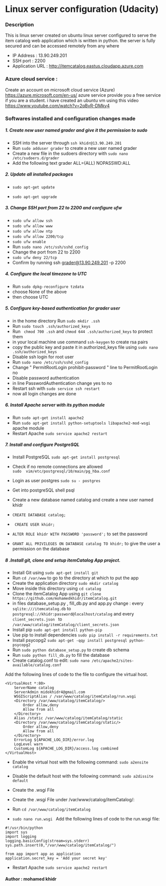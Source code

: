# Linux server configuration  (Udacity)

### Description 
This is  linux server created on ubuntu linux server configured to serve the item catalog  web application which is written in python.
the server is fully secured and can be accessed remotely from any where 
- IP Address :  13.90.249.201
- SSH port :  2200
- Application URL : http://itemcatalog.eastus.cloudapp.azure.com


### Azure cloud service :
Create an account on microsoft cloud service (Azure) https://azure.microsoft.com/en-us/
azure service provide you a free service if you are a student.
i have created an ubuntu vm using this video https://www.youtube.com/watch?v=2qBvR-DMky4

### Softwares installed and configuration changes made
##### 1.  Create new user named grader and give it the permission to sudo
- SSH into the server through ``` ssh khidr@13.90.249.201 ```
- Run ``` sudo adduser grader ``` to create a new user named grader
- Create a new file in the sudoers directory with ``` sudo nano /etc/sudoers.d/grader ```
- Add the following text grader ALL=(ALL) NOPASSWD:ALL

##### 2. Update all  installed packages
 - ``` sudo apt-get update ```
 
 - ``` sudo apt-get upgrade ```
 
##### 3. Change SSH port from 22 to 2200 and configure ufw
 - ``` sudo ufw allow ssh ```
 - ``` sudo ufw allow www ```
 - ``` sudo ufw allow ntp ```
 - ``` sudo ufw allow 2200/tcp ```
 - ``` sudo ufw enable ```
 - Run  ``` sudo nano /etc/ssh/sshd_config ```
 - Change the port from 22 to 2200
 - ``` sudo ufw deny 22/tcp ``` 
 - Confirm by running ssh grader@13.90.249.201 -p 2200 
 
##### 4. Configure the local timezone to UTC
 - Run ```sudo dpkg-reconfigure tzdata```
 -  choose None of the above 
 - then choose UTC
 
##### 5. Configure key-based authentication for grader user
- in the home directory Run ``` sudo mkdir .ssh ```
- Run ``` sudo touch .ssh/authorized_keys ```
- Run ``` chmod 700 .ssh``` and ``` chmod 644 .ssh/authorized_keys ``` to protect them  
- in your local machine use command ``` ssh-keygen ``` to create rsa pairs 
- copy the public key and paste it in authorized_keys file using ``` sudo nano .ssh/authorized_keys ```
- Disable ssh login for root user
- Run ``` sudo nano /etc/ssh/sshd_config ```
- Change " PermitRootLogin  prohibit-password " line to PermitRootLogin no
- Disable password authentication 
- in line PasswordAuthentication change yes to no 
- Restart ssh with ``` sudo service ssh restart ```
- now all login changes are done 

##### 6. Install  Apache server with its python module
- Run ``` sudo apt-get install apache2 ```
- Run ``` sudo apt-get install python-setuptools libapache2-mod-wsgi ``` apache module
- Restart Apache ``` sudo service apache2 restart ```


 ##### 7. Install and configure PostgreSQL
- Install PostgreSQL ``` sudo apt-get install postgresql ```
- Check if no remote connections are allowed   
``` sudo  vim/etc/postgresql/10/main/pg_hba.conf  ```

- Login as user postgres  ``` sudo su - postgres ```

- Get into postgreSQL shell psql

-  Create a new database named catalog and create a new user named khidr 

-  ``` CREATE DATABASE catalog; ```
- ```  CREATE USER khidr; ```


- ``` ALTER ROLE khidr WITH PASSWORD 'password'; ``` to set the password


- ``` GRANT ALL PRIVILEGES ON DATABASE catalog TO khidr; ``` to give the user a permission on the database

##### 8 .Install git, clone and setup itemCatalog App project.
- Install Git using ``` sudo apt-get install git ```
- Run ``` cd /var/www ``` to go to the directory at which to put the app
 - Create the application directory ``` sudo mkdir catalog ```
- Move inside this directory using ``` cd catalog ```
- Clone the itemCatalog App using  ``` git clone https://github.com/mohamedkhidr/itemCatalog.git ```
- in files database_setup.py , fill_db.py and app.py 
change :
every ``` sqlite:///itemcatalog.db ```  to  ``` postgresql://khidr:password@localhost/catalog ```
and 
every ```client_secrets.json ```  to  ``` /var/www/catalog/itemCatalog/client_secrets.json ```
- Install pip ``` sudo apt-get install python-pip ```
- Use pip to install dependencies ``` sudo pip install -r requirements.txt ```
- Install psycopg2 ``` sudo apt-get -qqy install postgresql python-psycopg2 ```
- Run ``` sudo python database_setup.py ``` to create db schema
- Run ``` sudo python fill_db.py ``` to fill the database
- Create catalog.conf to edit: ``` sudo nano /etc/apache2/sites-available/catalog.conf ```

Add the following lines of code to the file to configure the virtual host.
``` 
<VirtualHost *:80>
	ServerName catalog
	ServerAdmin midokhidr4@gmail.com
	WSGIScriptAlias / /var/www/catalog/itemCatalog/run.wsgi
	<Directory /var/www/catalog/itemCatalog/>
		Order allow,deny
		Allow from all
	</Directory>
	Alias /static /var/www/catalog/itemCatalog/static
	<Directory /var/www/catalog/itemCatalog/static/>
		Order allow,deny
		Allow from all
	</Directory>
	ErrorLog ${APACHE_LOG_DIR}/error.log
	LogLevel warn
	CustomLog ${APACHE_LOG_DIR}/access.log combined
</VirtualHost>
```

- Enable the virtual host with the following command: ``` sudo a2ensite catalog ```
- Disable the default host with the following command: ``` sudo a2dissite default ```

- Create the .wsgi File
- Create the .wsgi File under /var/www/catalog/itemCatalog/:

 - Run ``` cd /var/www/catalog/itemCatalog ```
- ``` sudo nano run.wsgi  ```
Add the following lines of code to the run.wsgi file:

```
#!/usr/bin/python
import sys
import logging
logging.basicConfig(stream=sys.stderr)
sys.path.insert(0,"/var/www/catalog/itemCatalog/")

from app import app as application
application.secret_key = 'Add your secret key'
```
- Restart Apache ``` sudo service apache2 restart ```


#### Author : mohamed khidr





